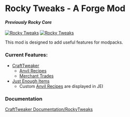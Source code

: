 # Rocky Tweaks - A Forge Mod

#### _Previously Rocky Core_
[![Rocky Tweaks](http://cf.way2muchnoise.eu/versions/265461.svg)](https://www.curseforge.com/minecraft/mc-mods/rocky-tweaks)
[![Rocky Tweaks](http://cf.way2muchnoise.eu/full_265461_downloads.svg)](https://www.curseforge.com/minecraft/mc-mods/rocky-tweaks)

This mod is designed to add useful features for modpacks.

### Current Features:
- [CraftTweaker](https://minecraft.curseforge.com/projects/crafttweaker)
    - [Anvil Recipes](https://docs.blamejared.com/1.12/en/Mods/RockyTweaks/Anvil)
    - [Merchant Trades](https://docs.blamejared.com/1.12/en/Mods/RockyTweaks/Merchant)
- [Just Enough Items](https://minecraft.curseforge.com/projects/just-enough-items-jei)
    - Custom [Anvil Recipes](https://docs.blamejared.com/1.12/en/Mods/RockyTweaks/Anvil) are displayed in JEI

### Documentation
[CraftTweaker Documentation/RockyTweaks](https://docs.blamejared.com/1.12/en/Mods/RockyTweaks)
